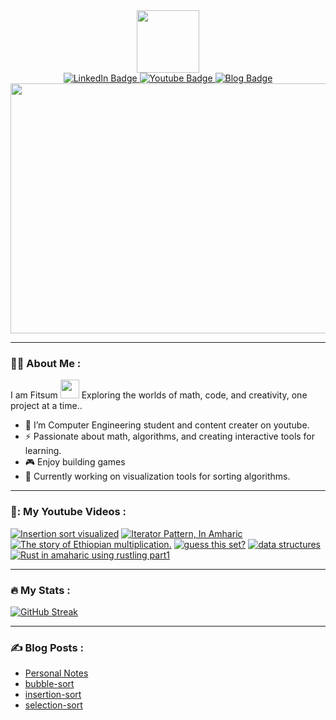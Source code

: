 <div id="header" align="center">
  <img src="https://i.giphy.com/media/v1.Y2lkPTc5MGI3NjExMThjdXB1MXJ5M2hxZHA4aHpyaHFsdGw4YXF4Nm81MmZhcW9tYWFzdyZlcD12MV9pbnRlcm5hbF9naWZfYnlfaWQmY3Q9cw/QX7nMrAHVN0FFD7EtK/giphy.gif" width="100"/>
   <div id="badges">
     <a href="https://linkedin.com/in/fit-s-u-m">
       <img src="https://img.shields.io/badge/LinkedIn-blue?style=for-the-badge&logo=linkedin&logoColor=white" alt="LinkedIn Badge"/>
     </a>
     <a href="https://youtube.com/@Nehemiah-zm1ip">
       <img src="https://img.shields.io/badge/YouTube-red?style=for-the-badge&logo=youtube&logoColor=white" alt="Youtube Badge"/>
     </a>
<a href="https://fit-s-u-m.github.io">
  <img src="https://img.shields.io/badge/Blog-black?style=for-the-badge" alt="Blog Badge"/>
</a>
   </div>
   <div align="center">
  <img src="https://i.giphy.com/media/v1.Y2lkPTc5MGI3NjExcXd4aHRhZWlkYXZjNzd0cXU4dnl2bnZ1YXE0YWx2Mm5mZGZ6amlvZSZlcD12MV9pbnRlcm5hbF9naWZfYnlfaWQmY3Q9Zw/SWoSkN6DxTszqIKEqv/giphy.gif" width="700" height="400"/>
</div>
</div>

---


### :technologist: About Me :


I am Fitsum <img src="https://media.giphy.com/media/WUlplcMpOCEmTGBtBW/giphy.gif" width="30"> Exploring the worlds of math, code, and creativity, one project at a time..

- :telescope: I’m Computer Engineering student and content creater on youtube.
- :zap: Passionate about math, algorithms, and creating interactive tools for learning.
- :video_game: Enjoy building games
- :seedling: Currently working on visualization tools for sorting algorithms.
  
---

### 🎥: My Youtube Videos :
<!-- BEGIN YOUTUBE-CARDS -->
[![Insertion sort visualized](https://ytcards.demolab.com/?id=UC406o5hHOU&title=Insertion+sort+visualized&lang=en&timestamp=1729311485&background_color=%230d1117&title_color=%23ffffff&stats_color=%23dedede&max_title_lines=1&width=250&border_radius=5 "Insertion sort visualized")](https://www.youtube.com/watch?v=UC406o5hHOU)
[![Iterator Pattern, In Amharic](https://ytcards.demolab.com/?id=USq1NnfhV2Y&title=Iterator+Pattern%2C+In+Amharic&lang=en&timestamp=1715626214&background_color=%230d1117&title_color=%23ffffff&stats_color=%23dedede&max_title_lines=1&width=250&border_radius=5 "Iterator Pattern, In Amharic")](https://www.youtube.com/watch?v=USq1NnfhV2Y)
[![The story of Ethiopian multiplication.](https://ytcards.demolab.com/?id=y5sdg_IRYqc&title=The+story+of+Ethiopian+multiplication.&lang=en&timestamp=1713141925&background_color=%230d1117&title_color=%23ffffff&stats_color=%23dedede&max_title_lines=1&width=250&border_radius=5 "The story of Ethiopian multiplication.")](https://www.youtube.com/watch?v=y5sdg_IRYqc)
[![guess this set?](https://ytcards.demolab.com/?id=8NvueNKbQiY&title=guess+this+set%3F&lang=en&timestamp=1712346194&background_color=%230d1117&title_color=%23ffffff&stats_color=%23dedede&max_title_lines=1&width=250&border_radius=5 "guess this set?")](https://www.youtube.com/watch?v=8NvueNKbQiY)
[![data structures](https://ytcards.demolab.com/?id=I6zMjpxpUXs&title=data+structures&lang=en&timestamp=1711109305&background_color=%230d1117&title_color=%23ffffff&stats_color=%23dedede&max_title_lines=1&width=250&border_radius=5 "data structures")](https://www.youtube.com/watch?v=I6zMjpxpUXs)
[![Rust in amaharic using rustling part1](https://ytcards.demolab.com/?id=ECb0Bzt2hBo&title=Rust+in+amaharic+using+rustling+part1&lang=en&timestamp=1709503830&background_color=%230d1117&title_color=%23ffffff&stats_color=%23dedede&max_title_lines=1&width=250&border_radius=5 "Rust in amaharic using rustling part1")](https://www.youtube.com/watch?v=ECb0Bzt2hBo)
<!-- END YOUTUBE-CARDS -->

---

### :fire: My Stats :
[![GitHub Streak](https://github-readme-streak-stats.herokuapp.com?user=fit-s-u-m&theme=dayfox)](https://git.io/streak-stats)

---

### :writing_hand: Blog Posts :
<!-- BLOG-POST-LIST:START -->
- [Personal Notes](https://fit-s-u-m.github.io/)
- [bubble-sort](https://fit-s-u-m.github.io/Algorithms/bubble-sort)
- [insertion-sort](https://fit-s-u-m.github.io/Algorithms/insertion-sort)
- [selection-sort](https://fit-s-u-m.github.io/Algorithms/selection-sort)
<!-- BLOG-POST-LIST:END -->
